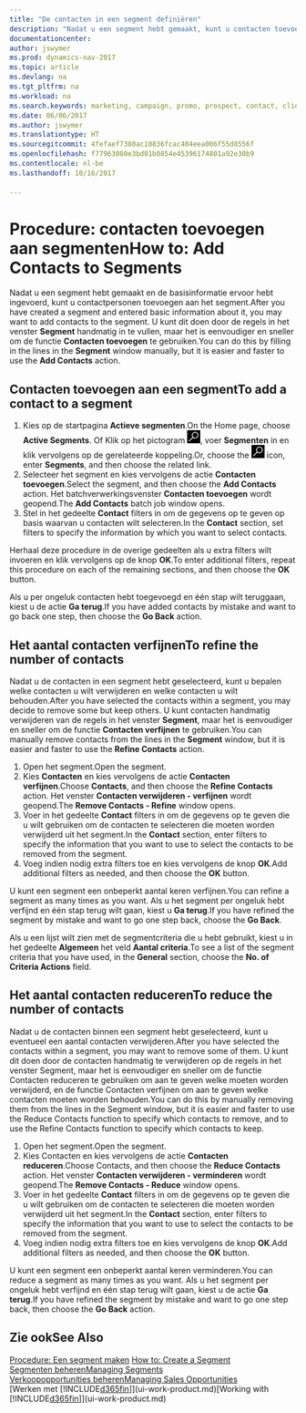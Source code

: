 ```yaml
---
title: "De contacten in een segment definiëren"
description: "Nadat u een segment hebt gemaakt, kunt u contacten toevoegen aan het segment, bijvoorbeeld als onderdeel van een marketingcampagne die is gericht op specifieke klanten of cliënten."
documentationcenter: 
author: jswymer
ms.prod: dynamics-nav-2017
ms.topic: article
ms.devlang: na
ms.tgt_pltfrm: na
ms.workload: na
ms.search.keywords: marketing, campaign, promo, prospect, contact, client, customer
ms.date: 06/06/2017
ms.author: jswymer
ms.translationtype: HT
ms.sourcegitcommit: 4fefaef7380ac10836fcac404eea006f55d8556f
ms.openlocfilehash: f77963080e3bd01b0854e45396174801a92e30b9
ms.contentlocale: nl-be
ms.lasthandoff: 10/16/2017

---
```

# <a name="how-to-add-contacts-to-segments"></a><span data-ttu-id="ba6b1-103">Procedure: contacten toevoegen aan segmenten</span><span class="sxs-lookup"><span data-stu-id="ba6b1-103">How to: Add Contacts to Segments</span></span>
<span data-ttu-id="ba6b1-104">Nadat u een segment hebt gemaakt en de basisinformatie ervoor hebt ingevoerd, kunt u contactpersonen toevoegen aan het segment.</span><span class="sxs-lookup"><span data-stu-id="ba6b1-104">After you have created a segment and entered basic information about it, you may want to add contacts to the segment.</span></span> <span data-ttu-id="ba6b1-105">U kunt dit doen door de regels in het venster **Segment** handmatig in te vullen, maar het is eenvoudiger en sneller om de functie **Contacten toevoegen** te gebruiken.</span><span class="sxs-lookup"><span data-stu-id="ba6b1-105">You can do this by filling in the lines in the **Segment** window manually, but it is easier and faster to use the **Add Contacts** action.</span></span>

## <a name="to-add-a-contact-to-a-segment"></a><span data-ttu-id="ba6b1-106">Contacten toevoegen aan een segment</span><span class="sxs-lookup"><span data-stu-id="ba6b1-106">To add a contact to a segment</span></span>
1. <span data-ttu-id="ba6b1-107">Kies op de startpagina **Actieve segmenten**.</span><span class="sxs-lookup"><span data-stu-id="ba6b1-107">On the Home page, choose **Active Segments**.</span></span> <span data-ttu-id="ba6b1-108">Of Klik op het pictogram ![Zoeken naar pagina of rapport](media/ui-search/search_small.png "pictogram Zoeken naar pagina of rapport"), voer **Segmenten** in en klik vervolgens op de gerelateerde koppeling.</span><span class="sxs-lookup"><span data-stu-id="ba6b1-108">Or, choose the ![Search for Page or Report](media/ui-search/search_small.png "Search for Page or Report icon") icon, enter **Segments**, and then choose the related link.</span></span>  
2. <span data-ttu-id="ba6b1-109">Selecteer het segment en kies vervolgens de actie **Contacten toevoegen**.</span><span class="sxs-lookup"><span data-stu-id="ba6b1-109">Select the segment, and then choose the **Add Contacts** action.</span></span> <span data-ttu-id="ba6b1-110">Het batchverwerkingsvenster **Contacten toevoegen** wordt geopend.</span><span class="sxs-lookup"><span data-stu-id="ba6b1-110">The **Add Contacts** batch job window opens.</span></span>
3. <span data-ttu-id="ba6b1-111">Stel in het gedeelte **Contact** filters in om de gegevens op te geven op basis waarvan u contacten wilt selecteren.</span><span class="sxs-lookup"><span data-stu-id="ba6b1-111">In the **Contact** section, set filters to specify the information by which you want to select contacts.</span></span>

<span data-ttu-id="ba6b1-112">Herhaal deze procedure in de overige gedeelten als u extra filters wilt invoeren en klik vervolgens op de knop **OK**.</span><span class="sxs-lookup"><span data-stu-id="ba6b1-112">To enter additional filters, repeat this procedure on each of the remaining sections, and then choose the **OK** button.</span></span>

<span data-ttu-id="ba6b1-113">Als u per ongeluk contacten hebt toegevoegd en één stap wilt teruggaan, kiest u de actie **Ga terug**.</span><span class="sxs-lookup"><span data-stu-id="ba6b1-113">If you have added contacts by mistake and want to go back one step, then choose the **Go Back** action.</span></span>

## <a name="to-refine-the-number-of-contacts"></a><span data-ttu-id="ba6b1-114">Het aantal contacten verfijnen</span><span class="sxs-lookup"><span data-stu-id="ba6b1-114">To refine the number of contacts</span></span>
<span data-ttu-id="ba6b1-115">Nadat u de contacten in een segment hebt geselecteerd, kunt u bepalen welke contacten u wilt verwijderen en welke contacten u wilt behouden.</span><span class="sxs-lookup"><span data-stu-id="ba6b1-115">After you have selected the contacts within a segment, you may decide to remove some but keep others.</span></span> <span data-ttu-id="ba6b1-116">U kunt contacten handmatig verwijderen van de regels in het venster **Segment**, maar het is eenvoudiger en sneller om de functie **Contacten verfijnen** te gebruiken.</span><span class="sxs-lookup"><span data-stu-id="ba6b1-116">You can manually remove contacts from the lines in the **Segment** window, but it is easier and faster to use the **Refine Contacts** action.</span></span>

1. <span data-ttu-id="ba6b1-117">Open het segment.</span><span class="sxs-lookup"><span data-stu-id="ba6b1-117">Open the segment.</span></span>
2. <span data-ttu-id="ba6b1-118">Kies **Contacten** en kies vervolgens de actie **Contacten verfijnen**.</span><span class="sxs-lookup"><span data-stu-id="ba6b1-118">Choose **Contacts**, and then choose the **Refine Contacts** action.</span></span> <span data-ttu-id="ba6b1-119">Het venster **Contacten verwijderen - verfijnen** wordt geopend.</span><span class="sxs-lookup"><span data-stu-id="ba6b1-119">The **Remove Contacts - Refine** window opens.</span></span>
3. <span data-ttu-id="ba6b1-120">Voer in het gedeelte **Contact** filters in om de gegevens op te geven die u wilt gebruiken om de contacten te selecteren die moeten worden verwijderd uit het segment.</span><span class="sxs-lookup"><span data-stu-id="ba6b1-120">In the **Contact** section, enter filters to specify the information that you want to use to select the contacts to be removed from the segment.</span></span>
4. <span data-ttu-id="ba6b1-121">Voeg indien nodig extra filters toe en kies vervolgens de knop **OK**.</span><span class="sxs-lookup"><span data-stu-id="ba6b1-121">Add additional filters as needed, and then choose the **OK** button.</span></span>

<span data-ttu-id="ba6b1-122">U kunt een segment een onbeperkt aantal keren verfijnen.</span><span class="sxs-lookup"><span data-stu-id="ba6b1-122">You can refine a segment as many times as you want.</span></span> <span data-ttu-id="ba6b1-123">Als u het segment per ongeluk hebt verfijnd en één stap terug wilt gaan, kiest u **Ga terug**.</span><span class="sxs-lookup"><span data-stu-id="ba6b1-123">If you have refined the segment by mistake and want to go one step back, choose the **Go Back**.</span></span>

<span data-ttu-id="ba6b1-124">Als u een lijst wilt zien met de segmentcriteria die u hebt gebruikt, kiest u in het gedeelte **Algemeen** het veld **Aantal criteria**.</span><span class="sxs-lookup"><span data-stu-id="ba6b1-124">To see a list of the segment criteria that you have used, in the **General** section, choose the **No. of Criteria Actions** field.</span></span>

## <a name="to-reduce-the-number-of-contacts"></a><span data-ttu-id="ba6b1-125">Het aantal contacten reduceren</span><span class="sxs-lookup"><span data-stu-id="ba6b1-125">To reduce the number of contacts</span></span>
<span data-ttu-id="ba6b1-126">Nadat u de contacten binnen een segment hebt geselecteerd, kunt u eventueel een aantal contacten verwijderen.</span><span class="sxs-lookup"><span data-stu-id="ba6b1-126">After you have selected the contacts within a segment, you may want to remove some of them.</span></span> <span data-ttu-id="ba6b1-127">U kunt dit doen door de contacten handmatig te verwijderen op de regels in het venster Segment, maar het is eenvoudiger en sneller om de functie Contacten reduceren te gebruiken om aan te geven welke moeten worden verwijderd, en de functie Contacten verfijnen om aan te geven welke contacten moeten worden behouden.</span><span class="sxs-lookup"><span data-stu-id="ba6b1-127">You can do this by manually removing them from the lines in the Segment window, but it is easier and faster to use the Reduce Contacts function to specify which contacts to remove, and to use the Refine Contacts function to specify which contacts to keep.</span></span>

1. <span data-ttu-id="ba6b1-128">Open het segment.</span><span class="sxs-lookup"><span data-stu-id="ba6b1-128">Open the segment.</span></span>
2. <span data-ttu-id="ba6b1-129">Kies Contacten en kies vervolgens de actie **Contacten reduceren**.</span><span class="sxs-lookup"><span data-stu-id="ba6b1-129">Choose Contacts, and then choose the **Reduce Contacts** action.</span></span> <span data-ttu-id="ba6b1-130">Het venster **Contacten verwijderen - verminderen** wordt geopend.</span><span class="sxs-lookup"><span data-stu-id="ba6b1-130">The **Remove Contacts - Reduce** window opens.</span></span>
3. <span data-ttu-id="ba6b1-131">Voer in het gedeelte **Contact** filters in om de gegevens op te geven die u wilt gebruiken om de contacten te selecteren die moeten worden verwijderd uit het segment.</span><span class="sxs-lookup"><span data-stu-id="ba6b1-131">In the **Contact** section, enter filters to specify the information that you want to use to select the contacts to be removed from the segment.</span></span>
4. <span data-ttu-id="ba6b1-132">Voeg indien nodig extra filters toe en kies vervolgens de knop **OK**.</span><span class="sxs-lookup"><span data-stu-id="ba6b1-132">Add additional filters as needed, and then choose the **OK** button.</span></span>

<span data-ttu-id="ba6b1-133">U kunt een segment een onbeperkt aantal keren verminderen.</span><span class="sxs-lookup"><span data-stu-id="ba6b1-133">You can reduce a segment as many times as you want.</span></span> <span data-ttu-id="ba6b1-134">Als u het segment per ongeluk hebt verfijnd en één stap terug wilt gaan, kiest u de actie **Ga terug**.</span><span class="sxs-lookup"><span data-stu-id="ba6b1-134">If you have refined the segment by mistake and want to go one step back, then choose the **Go Back** action.</span></span>

## <a name="see-also"></a><span data-ttu-id="ba6b1-135">Zie ook</span><span class="sxs-lookup"><span data-stu-id="ba6b1-135">See Also</span></span>
<span data-ttu-id="ba6b1-136">[Procedure: Een segment maken](marketing-how-create-segment.md) </span><span class="sxs-lookup"><span data-stu-id="ba6b1-136">[How to: Create a Segment](marketing-how-create-segment.md) </span></span>  
[<span data-ttu-id="ba6b1-137">Segmenten beheren</span><span class="sxs-lookup"><span data-stu-id="ba6b1-137">Managing Segments</span></span>](marketing-segments.md)  
[<span data-ttu-id="ba6b1-138">Verkoopopportunities beheren</span><span class="sxs-lookup"><span data-stu-id="ba6b1-138">Managing Sales Opportunities</span></span>](marketing-manage-sales-opportunities.md)  
<span data-ttu-id="ba6b1-139">[Werken met [!INCLUDE[d365fin](includes/d365fin_md.md)]](ui-work-product.md)</span><span class="sxs-lookup"><span data-stu-id="ba6b1-139">[Working with [!INCLUDE[d365fin](includes/d365fin_md.md)]](ui-work-product.md)</span></span>  


